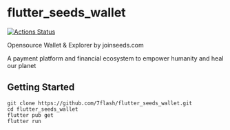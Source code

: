 # flutter_seeds_wallet

[![Actions Status](https://github.com/7flash/flutter_seeds_wallet/workflows/Guard/badge.svg)](https://github.com/7flash/flutter_seeds_wallet/actions)

Opensource Wallet & Explorer by joinseeds.com

A payment platform and financial ecosystem to empower humanity and heal our planet

## Getting Started

```
git clone https://github.com/7flash/flutter_seeds_wallet.git
cd flutter_seeds_wallet
flutter pub get
flutter run
```